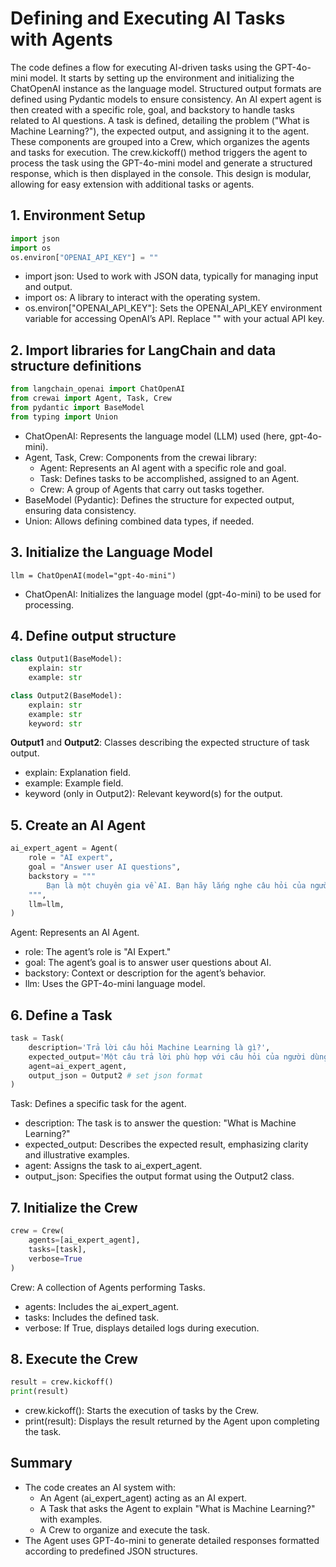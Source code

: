 # Defining and Executing AI Tasks with Agents
The code defines a flow for executing AI-driven tasks using the GPT-4o-mini model. It starts by setting up the environment and initializing the ChatOpenAI instance as the language model. Structured output formats are defined using Pydantic models to ensure consistency. An AI expert agent is then created with a specific role, goal, and backstory to handle tasks related to AI questions. A task is defined, detailing the problem ("What is Machine Learning?"), the expected output, and assigning it to the agent. These components are grouped into a Crew, which organizes the agents and tasks for execution. The crew.kickoff() method triggers the agent to process the task using the GPT-4o-mini model and generate a structured response, which is then displayed in the console. This design is modular, allowing for easy extension with additional tasks or agents.
## 1. Environment Setup
```python
import json 
import os 
os.environ["OPENAI_API_KEY"] = ""
```
- import json: Used to work with JSON data, typically for managing input and output.
- import os: A library to interact with the operating system.
- os.environ["OPENAI_API_KEY"]: Sets the OPENAI_API_KEY environment variable for accessing OpenAI’s API. Replace "" with your actual API key.

## 2. Import libraries for LangChain and data structure definitions
```python
from langchain_openai import ChatOpenAI
from crewai import Agent, Task, Crew
from pydantic import BaseModel
from typing import Union
```
- ChatOpenAI: Represents the language model (LLM) used (here, gpt-4o-mini).
- Agent, Task, Crew: Components from the crewai library:
    - Agent: Represents an AI agent with a specific role and goal.
    - Task: Defines tasks to be accomplished, assigned to an Agent.
    - Crew: A group of Agents that carry out tasks together.
- BaseModel (Pydantic): Defines the structure for expected output, ensuring data consistency.
- Union: Allows defining combined data types, if needed.

## 3. Initialize the Language Model
```
llm = ChatOpenAI(model="gpt-4o-mini")
```
- ChatOpenAI: Initializes the language model (gpt-4o-mini) to be used for processing.

## 4. Define output structure
```python
class Output1(BaseModel):
    explain: str
    example: str 

class Output2(BaseModel):
    explain: str
    example: str 
    keyword: str
```
**Output1** and **Output2**: Classes describing the expected structure of task output.
- explain: Explanation field.
- example: Example field.
- keyword (only in Output2): Relevant keyword(s) for the output.

## 5. Create an AI Agent
```python
ai_expert_agent = Agent(
    role = "AI expert",
    goal = "Answer user AI questions",
    backstory = """
        Bạn là một chuyên gia về AI. Bạn hãy lắng nghe câu hỏi của người dùng và trả lời thật chi tiết kèm ví dụ minh họa.
    """,
    llm=llm,
)
```
Agent: Represents an AI Agent.
- role: The agent’s role is "AI Expert."
- goal: The agent’s goal is to answer user questions about AI.
- backstory: Context or description for the agent’s behavior.
- llm: Uses the GPT-4o-mini language model.

## 6. Define a Task
```python
task = Task(
    description='Trả lời câu hỏi Machine Learning là gì?',
    expected_output='Một câu trả lời phù hợp với câu hỏi của người dùng, lưu ý đưa ra những ví dụ minh họa rõ ràng cho sự giải thích của mình',
    agent=ai_expert_agent,
    output_json = Output2 # set json format
)
```
Task: Defines a specific task for the agent.
- description: The task is to answer the question: "What is Machine Learning?"
- expected_output: Describes the expected result, emphasizing clarity and illustrative examples.
- agent: Assigns the task to ai_expert_agent.
- output_json: Specifies the output format using the Output2 class.

## 7. Initialize the Crew
```python
crew = Crew(
    agents=[ai_expert_agent],
    tasks=[task],
    verbose=True
)
```
Crew: A collection of Agents performing Tasks.
- agents: Includes the ai_expert_agent.
- tasks: Includes the defined task.
- verbose: If True, displays detailed logs during execution.

## 8. Execute the Crew
```python
result = crew.kickoff()
print(result)
```
- crew.kickoff(): Starts the execution of tasks by the Crew.
- print(result): Displays the result returned by the Agent upon completing the task.

## Summary
- The code creates an AI system with:
    - An Agent (ai_expert_agent) acting as an AI expert.
    - A Task that asks the Agent to explain "What is Machine Learning?" with examples.
    - A Crew to organize and execute the task.
- The Agent uses GPT-4o-mini to generate detailed responses formatted according to predefined JSON structures.
